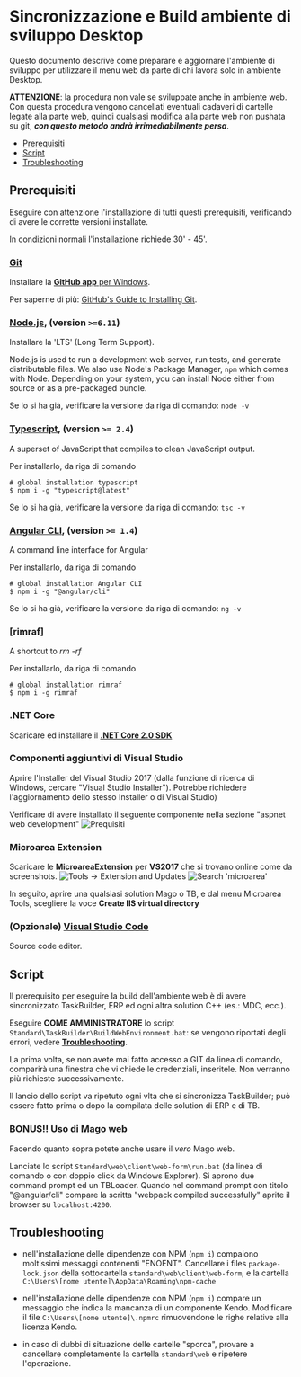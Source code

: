 # Sincronizzazione e Build ambiente di sviluppo Desktop

Questo documento descrive come preparare e aggiornare l'ambiente di sviluppo per utilizzare il menu web da parte di chi lavora solo in ambiente Desktop.

**ATTENZIONE**: la procedura non vale se sviluppate anche in ambiente web. Con questa procedura vengono cancellati eventuali cadaveri di cartelle legate alla parte web, quindi qualsiasi modifica alla parte web non pushata su git, ***con questo metodo andrà irrimediabilmente persa***. 

* [Prerequisiti](#prerequisiti)
* [Script](#script)
* [Troubleshooting](#troubleshooting)

## Prerequisiti

Eseguire con attenzione l'installazione di tutti questi prerequisiti, verificando di avere le corrette versioni installate.

In condizioni normali l'installazione richiede 30' - 45'.

### [Git](http://git-scm.com)
Installare la [**GitHub app** per Windows](http://windows.github.com).

Per saperne di più: [GitHub's Guide to Installing Git](https://help.github.com/articles/set-up-git).

### [Node.js](http://nodejs.org), (version `>=6.11`)
  Installare la 'LTS' (Long Term Support). 
  
  Node.js is used to run a development web server,
  run tests, and generate distributable files. We also use Node's Package Manager, `npm`
  which comes with Node. Depending on your system, you can install Node either from
  source or as a pre-packaged bundle.
  
  Se lo si ha già, verificare la versione da riga di comando: `node -v`

### [Typescript](https://www.typescriptlang.org), (version `>= 2.4`) 
A superset of JavaScript that compiles to clean JavaScript output.

Per installarlo, da riga di comando

```shell
# global installation typescript
$ npm i -g "typescript@latest"
```

Se lo si ha già, verificare la versione da riga di comando: `tsc -v`

### [Angular CLI](https://cli.angular.io/), (version `>= 1.4`)
A command line interface for Angular

Per installarlo, da riga di comando

```shell
# global installation Angular CLI
$ npm i -g "@angular/cli"
```

Se lo si ha già, verificare la versione da riga di comando: `ng -v`

### [rimraf]
A shortcut to *rm -rf*

Per installarlo, da riga di comando

```shell
# global installation rimraf
$ npm i -g rimraf
```

### .NET Core

Scaricare ed installare il [**.NET Core 2.0 SDK**](https://www.microsoft.com/net/download/core)

### Componenti aggiuntivi di Visual Studio
Aprire l'Installer del Visual Studio 2017 (dalla funzione di ricerca di Windows, cercare "Visual Studio Installer"). Potrebbe richiedere l'aggiornamento dello stesso Installer o di Visual Studio)

Verificare di avere installato il seguente componente nella sezione "aspnet web development"
![Prequisiti](https://github.com/Microarea/Taskbuilder/blob/master/docs/img/Prerequisiti.png)

### Microarea Extension

Scaricare le **MicroareaExtension** per **VS2017** che si trovano online come da screenshots.
![Tools -> Extension and Updates](https://github.com/Microarea/Taskbuilder/blob/master/docs/img/microarea-extension-1.png)
![Search 'microarea'](https://github.com/Microarea/Taskbuilder/blob/master/docs/img/microarea-extension-2.jpg)

In seguito, aprire una qualsiasi solution Mago o TB, e dal menu Microarea Tools, scegliere la voce **Create IIS virtual directory**

### (Opzionale) [Visual Studio Code](http://code.visualstudio.com/) 
Source code editor.

## Script

Il prerequisito per eseguire la build dell'ambiente web è di avere sincronizzato TaskBuilder, ERP ed ogni altra solution C++ (es.: MDC, ecc.).

Eseguire **COME AMMINISTRATORE** lo script `Standard\TaskBuilder\BuildWebEnvironment.bat`: se vengono riportati degli errori, vedere [**Troubleshooting**](#troubleshooting).

La prima volta, se non avete mai fatto accesso a GIT da linea di comando, comparirà una finestra che vi chiede le credenziali, inseritele. Non verranno più richieste successivamente.

Il lancio dello script va ripetuto ogni vlta che si sincronizza TaskBuilder; può essere fatto prima o dopo la compilata delle solution di ERP e di TB.

### BONUS!! Uso di Mago web
Facendo quanto sopra potete anche usare il *vero* Mago web.

Lanciate lo script `Standard\web\client\web-form\run.bat` (da linea di comando o con doppio click da Windows Explorer). Si aprono due command prompt ed un TBLoader. Quando nel command prompt con titolo "@angular/cli" compare la scritta "webpack compiled successfully" aprite il browser su `localhost:4200`.

## Troubleshooting
* nell'installazione delle dipendenze con NPM (`npm i`) compaiono moltissimi messaggi contenenti "ENOENT". Cancellare i files `package-lock.json` della sottocartella `standard\web\client\web-form`, e la cartella `C:\Users\[nome utente]\AppData\Roaming\npm-cache`

* nell'installazione delle dipendenze con NPM (`npm i`) compare un messaggio che indica la mancanza di un componente Kendo. Modificare il file `C:\Users\[nome utente]\.npmrc` rimuovendone le righe relative alla licenza Kendo.

* in caso di dubbi di situazione delle cartelle "sporca", provare a cancellare completamente la cartella `standard\web` e ripetere l'operazione.
